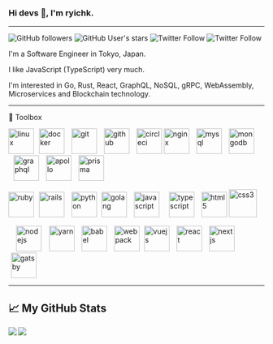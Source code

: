 ### Hi devs 👋, I'm ryichk.

--------

![GitHub followers](https://img.shields.io/github/followers/ryichk?style=social)
![GitHub User's stars](https://img.shields.io/github/stars/ryichk?style=social)
![Twitter Follow](https://img.shields.io/twitter/follow/ryichk?style=social)
![Twitter Follow](https://img.shields.io/twitter/follow/ryichk_dev?style=social)

I'm a Software Engineer in Tokyo, Japan.

I like JavaScript (TypeScript) very much.

I'm interested in Go, Rust, React, GraphQL, NoSQL, gRPC, WebAssembly, Microservices and Blockchain technology.

--------

🧰 Toolbox

<img src='https://cdn.worldvectorlogo.com/logos/linux-tux.svg' alt='linux' width='50' height='50' /><img src='https://cdn.worldvectorlogo.com/logos/docker.svg' alt='docker' width='50' height='50' hspace='10' />
<img src='https://cdn.worldvectorlogo.com/logos/git-icon.svg' alt='git' width='50' height='50' />
<img src='https://cdn.worldvectorlogo.com/logos/github-icon-1.svg' alt='github' width='50' height='50' hspace='10' />
<img src='https://cdn.worldvectorlogo.com/logos/circleci.svg' alt='circleci' width='50' height='50' />
<img src='https://cdn.worldvectorlogo.com/logos/nginx-1.svg' alt='nginx' width='50' height='50' />
<img src='https://cdn.worldvectorlogo.com/logos/mysql-6.svg' alt='mysql' width='50' height='50' hspace='10' />
<img src='https://cdn.worldvectorlogo.com/logos/mongodb.svg' alt='mongodb' width='50' height='50' />
<img src='https://cdn.worldvectorlogo.com/logos/graphql.svg' alt='graphql' width='50' height='50' hspace='10' />
<img src='https://cdn.worldvectorlogo.com/logos/apollo-graphql-1.svg' alt='apollo' width='50' height='50' />
<img src='https://cdn.worldvectorlogo.com/logos/prisma-2.svg' alt='prisma' width='50' height='50' hspace='10' />

<img src='https://cdn.worldvectorlogo.com/logos/ruby.svg' alt='ruby' width='50' height='50' /><img src='https://cdn.worldvectorlogo.com/logos/rails-1.svg' alt='rails' width='50' height='50' hspace='10' />
<img src='https://cdn.worldvectorlogo.com/logos/python-5.svg' alt='python' width='50' height='50' />
<img src='https://cdn.worldvectorlogo.com/logos/golang-gopher.svg' alt='golang' width='50' height='50' hspace='5' />
<img src='https://cdn.worldvectorlogo.com/logos/logo-javascript.svg' alt='javascript' width='50' height='50' hspace='5' />
<img src='https://cdn.worldvectorlogo.com/logos/typescript.svg' alt='typescript' width='50' height='50' hspace='10' />
<img src='https://cdn.worldvectorlogo.com/logos/html5.svg' alt='html5' width='50' height='50' />
<img src='https://cdn.worldvectorlogo.com/logos/css3.svg' alt='css3' width='55' height='55' />

<img src='https://cdn.worldvectorlogo.com/logos/nodejs-1.svg' alt='nodejs' width='50' height='50' hspace='15' /><img src='https://cdn.worldvectorlogo.com/logos/yarn.svg' alt='yarn' width='50' height='50' />
<img src='https://cdn.worldvectorlogo.com/logos/babel-10.svg' alt='babel' width='50' height='50' hspace='10' />
<img src='https://cdn.worldvectorlogo.com/logos/webpack.svg' alt='webpack' width='50' height='50' />
<img src='https://cdn.worldvectorlogo.com/logos/vue-js-1.svg' alt='vuejs' width='50' height='50' hspace='5' />
<img src='https://cdn.worldvectorlogo.com/logos/react-2.svg' alt='react' width='50' height='50' hspace='5' />
<img src='https://cdn.worldvectorlogo.com/logos/next-js.svg' alt='nextjs' width='50' height='50' hspace='5' />
<img src='https://cdn.worldvectorlogo.com/logos/gatsby.svg' alt='gatsby' width='50' height='50' hspace='5' />

--------

## &#x1f4c8; My GitHub Stats

<a href='https://github.com/anuraghazra/github-readme-stats'>
  <img align='left' src='https://github-readme-stats.vercel.app/api?username=ryichk&theme=tokyonight' />
</a>

<a href='https://github.com/anuraghazra/github-readme-stats'>
  <img align='left' src='https://github-readme-stats.vercel.app/api/top-langs/?username=ryichk&hide=powershell,vue,roff,html,css,scss&theme=tokyonight' />
</a>

<!--
**ryichk/ryichk** is a ✨ _special_ ✨ repository because its `README.md` (this file) appears on your GitHub profile.

Here are some ideas to get you started:

- 🔭 I’m currently working on ...
- 🌱 I’m currently learning ...
- 👯 I’m looking to collaborate on ...
- 🤔 I’m looking for help with ...
- 💬 Ask me about ...
- 📫 How to reach me: ...
- 😄 Pronouns: ...
- ⚡ Fun fact: ...
-->
